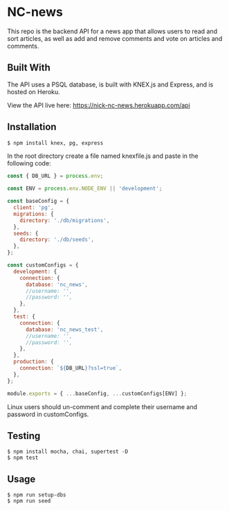 # NC-news

This repo is the backend API for a news app that allows users to read and sort articles, as well as add and remove comments and vote on articles and comments.

## Built With

The API uses a PSQL database, is built with KNEX.js and Express, and is hosted on Heroku.

View the API live here: https://nick-nc-news.herokuapp.com/api

## Installation

```bash
$ npm install knex, pg, express
```

In the root directory create a file named knexfile.js and paste in the following code:

```js
const { DB_URL } = process.env;

const ENV = process.env.NODE_ENV || 'development';

const baseConfig = {
  client: 'pg',
  migrations: {
    directory: './db/migrations',
  },
  seeds: {
    directory: './db/seeds',
  },
};

const customConfigs = {
  development: {
    connection: {
      database: 'nc_news',
      //username: '',
      //password: '',
    },
  },
  test: {
    connection: {
      database: 'nc_news_test',
      //username: '',
      //password: '',
    },
  },
  production: {
    connection: `${DB_URL}?ssl=true`,
  },
};

module.exports = { ...baseConfig, ...customConfigs[ENV] };

```

Linux users should un-comment and complete their username and password in customConfigs.

## Testing

```
$ npm install mocha, chai, supertest -D
$ npm test
```

## Usage

```
$ npm run setup-dbs
$ npm run seed
```
